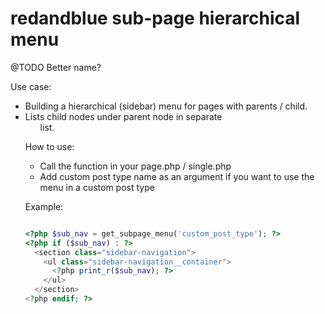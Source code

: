 # redandblue sub-page hierarchical menu

@TODO Better name?

Use case:
- Building a hierarchical (sidebar) menu for pages with parents / child.
- Lists child nodes under parent node in separate <ul> list.


How to use:

- Call the function in your page.php / single.php
- Add custom post type name as an argument if you want to use the menu in a custom post type

Example:
```php

<?php $sub_nav = get_subpage_menu('custom_post_type'); ?>
<?php if ($sub_nav) : ?>
  <section class="sidebar-navigation">
    <ul class="sidebar-navigation__container">
      <?php print_r($sub_nav); ?>
    </ul>
  </section>
<?php endif; ?>
```
